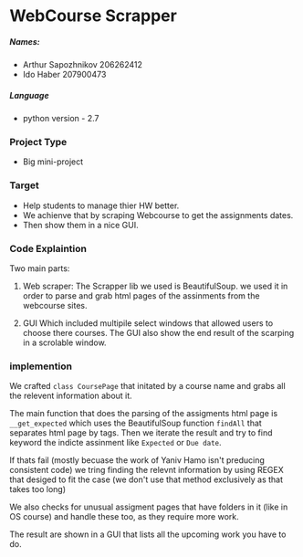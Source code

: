 # WebCourse Scrapper
##### Names:
- ⁠⁠⁠Arthur Sapozhnikov ⁠⁠⁠206262412
- Ido Haber 207900473

##### Language
- python version - 2.7

### Project Type
- Big mini-project

### Target
- Help students to manage thier HW better.
- We achienve that by scraping Webcourse to get the assignments dates.
- Then show them in a nice GUI.

### Code Explaintion
Two main parts:
1. Web scraper:
The Scrapper lib we used is BeautifulSoup. we used it in order to parse and grab
html pages of the assinments from the webcourse sites.

2. GUI
Which included multipile select windows that allowed users to choose there courses. The GUI also show the end result of the scarping in a scrolable window.

### implemention
We crafted `class CoursePage` that initated by a course name and grabs all the relevent information about it.

The main function that does the parsing of the assigments html page is `__get_expected` which uses the BeautifulSoup function `findAll` that separates html page by tags. Then we iterate the result and try to find keyword the indicte assinment like `Expected` or `Due date`.

If thats fail (mostly becuase the work of Yaniv Hamo isn't preducing consistent code) we tring finding the relevnt information by using REGEX that desiged to fit the case (we don't use that method exclusively as that takes too long)

We also checks for unusual assigment pages that have folders in it (like in OS course) and handle these too, as they require more work.

The result are shown in a GUI that lists all the upcoming work you have to do.

